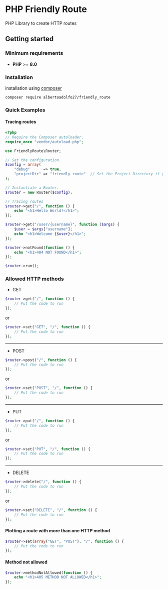 # PHP Friendly Route

PHP Library to create HTTP routes

## Getting started

### Minimum requirements

- **PHP** >= **8.0**

### Installation

installation using [composer](https://getcomposer.org/)

```compose
composer require albertoadolfo27/friendly_route
````

### Quick Examples

#### Tracing routes

```php
<?php
// Require the Composer autoloader.
require_once "vendor/autoload.php";

use FriendlyRoute\Router;

// Set the configuration.
$config = array(
    "debug"      => true,
    "projectDir" => "friendly_route"  // Set the Project Directory if you are working on the localhost. Default empty string.
);

// Instantiate a Router.
$router = new Router($config);

// Tracing routes
$router->get("/", function () {
    echo "<h1>Hello World!</h1>";
});

$router->get("/user/{username}", function ($args) {
    $user = $args["username"];
    echo "<h1>Welcome {$user}</h1>";
});

$router->notFound(function () {
    echo "<h1>404 NOT FOUND</h1>";
});

$router->run();
```

### Allowed HTTP methods

- GET

```php
$router->get("/", function () {
    // Put the code to run
});
```

or

```php
$router->set("GET", "/", function () {
    // Put the code to run
});
```

---

- POST

```php
$router->post("/", function () {
    // Put the code to run
});
```

or

```php
$router->set("POST", "/", function () {
    // Put the code to run
});
```

---

- PUT

```php
$router->put("/", function () {
    // Put the code to run
});
```

or

```php
$router->set("PUT", "/", function () {
    // Put the code to run
});
```

---

- DELETE

```php
$router->delete("/", function () {
    // Put the code to run
});
```

or

```php
$router->set("DELETE", "/", function () {
    // Put the code to run
});
```

#### Plotting a route with more than one HTTP method

```php
$router->set(array("GET", "POST"), "/", function () {
    // Put the code to run
});
```

#### Method not allowed

```php
$router->methodNotAllowed(function () {
    echo "<h1>405 METHOD NOT ALLOWED</h1>";
});
```
